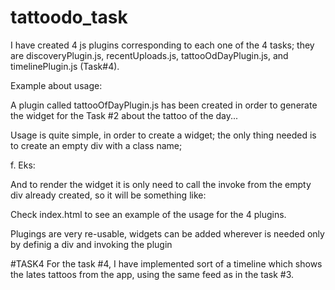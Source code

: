 # tattoodo_task

I have created 4 js plugins corresponding to each one of the 4 tasks; they are discoveryPlugin.js, recentUploads.js,
tattooOdDayPlugin.js, and timelinePlugin.js (Task#4).

Example about usage:

A plugin called tattooOfDayPlugin.js has been created in order to generate the widget for the Task #2 about the tattoo
of the day...

Usage is quite simple, in order to create a widget; the only thing needed is to create an empty div with a class name;

f. Eks: <div class="empty-div"></div>

And to render the widget it is only need to call the invoke from the empty div already created,
 so it will be something like:

 <script>
     $(document).ready(function() {
         $(".main-container").tattooOfDayPlugin();
     });
 </script>

 Check index.html to see an example of the usage for the 4 plugins.


 Plugings are very re-usable, widgets can be added wherever is needed only by definig a div and invoking the plugin

#TASK4
For the task #4, I have implemented sort of a timeline which shows the lates tattoos from the app, using the same feed
as in the task #3.